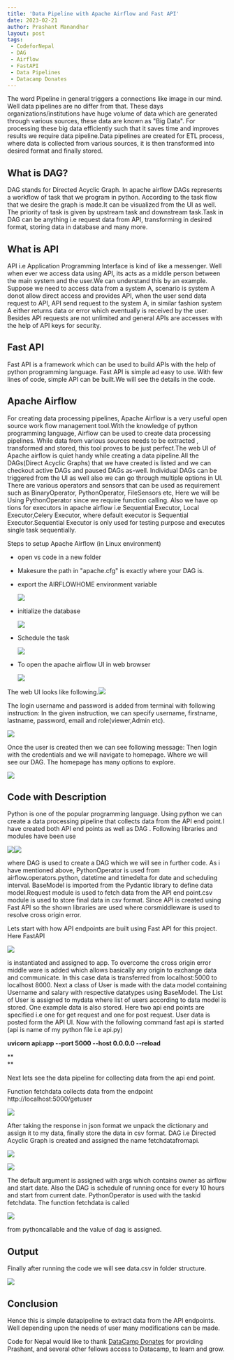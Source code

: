 ```yaml
---
title: 'Data Pipeline with Apache Airflow and Fast API'
date: 2023-02-21
author: Prashant Manandhar
layout: post
tags:
 - CodeforNepal
 - DAG
 - Airflow
 - FastAPI
 - Data Pipelines
 - Datacamp Donates
---
```



The word Pipeline in general triggers a connections like image in our mind. Well data pipelines are no differ from that. These days organizations/institutions have huge volume of data which are generated through various sources, these data are known as "Big Data". For processing these big data efficiently such that it saves time and improves results we require data pipeline.Data pipelines are created for ETL process, where data is collected from various sources, it is then transformed into desired format and finally stored.

**What is DAG?** 
-----------------

DAG stands for Directed Acyclic Graph. In apache airflow DAGs represents a workflow of task that we program in python. According to the task flow that we desire the graph is made.It can be visualized from the UI as well. The priority of task is given by upstream task and downstream task.Task in DAG can be anything i.e request data from API, transforming in desired format, storing data in database and many more.

What is API
-----------

API i.e Application Programming Interface is kind of like a messenger. Well when ever we access data using API, its acts as a middle person between the main system and the user.We can understand this by an example. Suppose we need to access data from a system A, scenario is system A donot allow direct access and provides API, when the user send data request to API, API send request to the system A, in similar fashion system A either returns data or error which eventually is received by the user. Besides API requests are not unlimited and general APIs are accesses with the help of API keys for security.

Fast API 
---------

Fast API is a framework which can be used to build APIs with the help of python programming language. Fast API is simple ad easy to use. With few lines of code, simple API can be built.We will see the details in the code.

Apache Airflow
--------------

For creating data processing pipelines, Apache Airflow is a very useful open source work flow management tool.With the knowledge of python programming language, Airflow can be used to create data processing pipelines. While data from various sources needs to be extracted , transformed and stored, this tool proves to be just perfect.The web UI of Apache airflow is quiet handy while creating a data pipeline.All the DAGs(Direct Acyclic Graphs) that we have created is listed and we can checkout active DAGs and paused DAGs as-well. Individual DAGs can be triggered from the UI as well also we can go through multiple options in UI. There are various operators and sensors that can be used as requirement such as BinaryOperator, PythonOperator, FileSensors etc, Here we will be Using PythonOperator since we require function calling. Also we have op tions for executors in apache airflow i.e Sequential Executor, Local Executor,Celery Executor, where default executor is Sequential Executor.Sequential Executor is only used for testing purpose and executes single task sequentially.

Steps to setup Apache Airflow (in Linux environment)

-   open vs code in a new folder
-   Makesure the path in "apache.cfg" is exactly where your DAG is.
-   export the AIRFLOWHOME environment variable

    [![](https://blogger.googleusercontent.com/img/a/AVvXsEivGuBGkKOG1YKsGLqgvxYjCife2x5V2afGCYCBLTyMDL5m_mJiV_NqU3zmoiQZPRhQRrcF6HolqPG00CrhxPB2PWo6hXGAk8zy0aTShhRG7IUFWDFIfqc4I_Ze0dZ1K8zGHOitpQrngS3c_86pO8jdIn0WstysojDgh4ZghI90FkqKxswECTqbFKT6)](https://blogger.googleusercontent.com/img/a/AVvXsEivGuBGkKOG1YKsGLqgvxYjCife2x5V2afGCYCBLTyMDL5m_mJiV_NqU3zmoiQZPRhQRrcF6HolqPG00CrhxPB2PWo6hXGAk8zy0aTShhRG7IUFWDFIfqc4I_Ze0dZ1K8zGHOitpQrngS3c_86pO8jdIn0WstysojDgh4ZghI90FkqKxswECTqbFKT6)
-   initialize the database

    [![](https://blogger.googleusercontent.com/img/a/AVvXsEgyCiSGCCXoKw10kJLWt6CRSgSiTmdV-CUmKTvz_Hi7eYit_JoPsO5qUzZ2BsxI3_vlZxCEhntiq47YfIhSAhm9agb1-6HLF82WHxYoHOjlJsO-PEpoajxeulUyqpcK-EI0tbS1PO4BbdCxVGQ9Z2OMMQ7EBvBX4DthHxCVV61mprDuPF3R6zIBypy9)](https://blogger.googleusercontent.com/img/a/AVvXsEgyCiSGCCXoKw10kJLWt6CRSgSiTmdV-CUmKTvz_Hi7eYit_JoPsO5qUzZ2BsxI3_vlZxCEhntiq47YfIhSAhm9agb1-6HLF82WHxYoHOjlJsO-PEpoajxeulUyqpcK-EI0tbS1PO4BbdCxVGQ9Z2OMMQ7EBvBX4DthHxCVV61mprDuPF3R6zIBypy9)
-   Schedule the task

    [![](https://blogger.googleusercontent.com/img/a/AVvXsEjhaBnG2xr6wIyQCyKsYyNBgYYdKy9zxvYJ3GJ28u84ikPeMPqo5tqKfIG8efHrXulAmdhATMZARz3bRB9SDCpKBNSyOHh-rXWi8uTIjqtH_rrERUJjPXVkzIpl8uql7kOTPS9KfHyrKkAWEIQ6ovr4YNzoAW-8xT83JU2e1iw-yhyI98IYeUuuLBI9)](https://blogger.googleusercontent.com/img/a/AVvXsEjhaBnG2xr6wIyQCyKsYyNBgYYdKy9zxvYJ3GJ28u84ikPeMPqo5tqKfIG8efHrXulAmdhATMZARz3bRB9SDCpKBNSyOHh-rXWi8uTIjqtH_rrERUJjPXVkzIpl8uql7kOTPS9KfHyrKkAWEIQ6ovr4YNzoAW-8xT83JU2e1iw-yhyI98IYeUuuLBI9)

-   To open the apache airflow UI in web browser

    [![](https://blogger.googleusercontent.com/img/a/AVvXsEhE8i316NLtcgbUkY2G1YY_LWRXooxUAyGzbFIi4se_nVo4SjR5nBoabym6C4jPdVOYhgFtnqmY9VfXt3jbMyJkTRwS5HySyjbqvmfzChwTXnsJoI_DGxMrv0Tv9zZVOeKUihC9e2IcMc4AMiHeF0c49IQLmYBCya_ezLjUacmn4BnptDgV0Wgf_J6Q)](https://blogger.googleusercontent.com/img/a/AVvXsEhE8i316NLtcgbUkY2G1YY_LWRXooxUAyGzbFIi4se_nVo4SjR5nBoabym6C4jPdVOYhgFtnqmY9VfXt3jbMyJkTRwS5HySyjbqvmfzChwTXnsJoI_DGxMrv0Tv9zZVOeKUihC9e2IcMc4AMiHeF0c49IQLmYBCya_ezLjUacmn4BnptDgV0Wgf_J6Q)

The web UI looks like following.[![](https://blogger.googleusercontent.com/img/a/AVvXsEiL8JzsZLTtJWrPiEZaBKWqoujK8zwi9I9_HIGM1lfV8wJEOiitjItuoHAew25jkkwwrue1JcoiFQMHDmse7lYN4l5voYkqMfc6DGKzPEbbeQO_DbPWy_tGB-er0CSfpUY5etgUBpaHhygXkLOallL0YAmYP0jR23KmmMUOfQHNM1s3bqcLBpaEn6cu=w603-h338)](https://blogger.googleusercontent.com/img/a/AVvXsEiL8JzsZLTtJWrPiEZaBKWqoujK8zwi9I9_HIGM1lfV8wJEOiitjItuoHAew25jkkwwrue1JcoiFQMHDmse7lYN4l5voYkqMfc6DGKzPEbbeQO_DbPWy_tGB-er0CSfpUY5etgUBpaHhygXkLOallL0YAmYP0jR23KmmMUOfQHNM1s3bqcLBpaEn6cu)

The login username and password is added from terminal with following instruction: In the given instruction, we can specify username, firstname, lastname, password, email and role(viewer,Admin etc).

[![](https://blogger.googleusercontent.com/img/a/AVvXsEixPp-7cq-SJ1FbSgj0-WQq8DgzZ9s6uEywltK0-XbgCw4Lw6CO522w4isyntHax4id_TnRtBZdoAVGkqaqoWlkjj2a1RXsO19-hHcPdoE6geUee1CxfvNLSKG57YxMjl3cDKDbK5tndvQ9yoCNhi_xBtA2SxlwUYpD_WxvcpTiG_kXdKb4bOJkQPz_=w508-h19)](https://blogger.googleusercontent.com/img/a/AVvXsEixPp-7cq-SJ1FbSgj0-WQq8DgzZ9s6uEywltK0-XbgCw4Lw6CO522w4isyntHax4id_TnRtBZdoAVGkqaqoWlkjj2a1RXsO19-hHcPdoE6geUee1CxfvNLSKG57YxMjl3cDKDbK5tndvQ9yoCNhi_xBtA2SxlwUYpD_WxvcpTiG_kXdKb4bOJkQPz_)

Once the user is created then we can see following message: Then login with the credentials and we will navigate to homepage. Where we will see our DAG. The homepage has many options to explore.

[![](https://blogger.googleusercontent.com/img/a/AVvXsEhq5_i2HkJQThoYFDqaUmyJ3Jm5tbOy-rhT4Y6LDUwkz8chVMlKI5o_Wsxl5chrx6UET8HwrXaBIvOQJ-SqWBXIsovbJ9NOGzVTLs_CMG8Zy-NinWgELXizlHP7z_YtgoR72e8hDpAYCumwqWv8N2WNLRlL13NawOe9VRmeFlvAkb2CpTnKu7AqvUrI)](https://blogger.googleusercontent.com/img/a/AVvXsEhq5_i2HkJQThoYFDqaUmyJ3Jm5tbOy-rhT4Y6LDUwkz8chVMlKI5o_Wsxl5chrx6UET8HwrXaBIvOQJ-SqWBXIsovbJ9NOGzVTLs_CMG8Zy-NinWgELXizlHP7z_YtgoR72e8hDpAYCumwqWv8N2WNLRlL13NawOe9VRmeFlvAkb2CpTnKu7AqvUrI)

**Code with Description** 
--------------------------

Python is one of the popular programming language. Using python we can create a data processing pipeline that collects data from the API end point.I have created both API end points as well as DAG . Following libraries and modules have been use

[![](https://blogger.googleusercontent.com/img/a/AVvXsEiVQCDO8HpSfFo3iW6GEgHYiQEsiBbGU9UgjFz3aSRk398ypYS7AWL3_UuYfH2MCvJuDeoG3TQa2YfWWFj1aH1nvoRLQ5JmUjofLxZEYTFNPvUzwjS4eAOB22SXg-GNSfvJubtGuBFc5Vh0twSrbGwwA6Ml2eQDOR3slQS5XOuDAQXMfXO9GfhWQjTu=w539-h177)](https://blogger.googleusercontent.com/img/a/AVvXsEiVQCDO8HpSfFo3iW6GEgHYiQEsiBbGU9UgjFz3aSRk398ypYS7AWL3_UuYfH2MCvJuDeoG3TQa2YfWWFj1aH1nvoRLQ5JmUjofLxZEYTFNPvUzwjS4eAOB22SXg-GNSfvJubtGuBFc5Vh0twSrbGwwA6Ml2eQDOR3slQS5XOuDAQXMfXO9GfhWQjTu)[![](https://blogger.googleusercontent.com/img/a/AVvXsEg7UWwsbt93fkwg545caVan88PJhpO4PTOmmHAnIMYdAC0IZ0IEX6_HKUv2yzjkjXtjo35oqhbU2NeW4Fr89YzfcXmgQLuF6hBeJxlUDlZHZvTHGzOy-YJJOQD9qk3utvf0I21fR4nPP8RXXyURqdskuYXq0Zgrc34zSkgAUQ04EaUZdWGl0zNTPmrM=w541-h111)](https://blogger.googleusercontent.com/img/a/AVvXsEg7UWwsbt93fkwg545caVan88PJhpO4PTOmmHAnIMYdAC0IZ0IEX6_HKUv2yzjkjXtjo35oqhbU2NeW4Fr89YzfcXmgQLuF6hBeJxlUDlZHZvTHGzOy-YJJOQD9qk3utvf0I21fR4nPP8RXXyURqdskuYXq0Zgrc34zSkgAUQ04EaUZdWGl0zNTPmrM)

where DAG is used to create a DAG which we will see in further code. As i have mentioned above, PythonOperator is used from airflow.operators.python, datetime and timedelta for date and scheduling interval. BaseModel is imported from the Pydantic library to define data model.Request module is used to fetch data from the API end point.csv module is used to store final data in csv format. Since API is created using Fast API so the shown libraries are used where corsmiddleware is used to resolve cross origin error.

Lets start with how API endpoints are built using Fast API for this project. Here FastAPI

[![](https://blogger.googleusercontent.com/img/a/AVvXsEjIS83Gmap--WBn7ZW5L4KOWAHtwXORtNmpJmoBBjk-6ZfGUxtJN_bitkZBv0Tr-ZNedGCPzFn2zUX8sjaFFK6VziDqwz-26DS7T3P9LyJTeodn7KU4528hAtAH47XL0OfavAad0Q866yjywNehnZwQuZ8mnqXSL62ZwOGA4QTCsOhqKcHp8MCxoEwr=w400-h457)](https://blogger.googleusercontent.com/img/a/AVvXsEjIS83Gmap--WBn7ZW5L4KOWAHtwXORtNmpJmoBBjk-6ZfGUxtJN_bitkZBv0Tr-ZNedGCPzFn2zUX8sjaFFK6VziDqwz-26DS7T3P9LyJTeodn7KU4528hAtAH47XL0OfavAad0Q866yjywNehnZwQuZ8mnqXSL62ZwOGA4QTCsOhqKcHp8MCxoEwr)

is instantiated and assigned to app. To overcome the cross origin error middle ware is added which allows basically any origin to exchange data and communicate. In this case data is transferred from localhost:5000 to localhost 8000. Next a class of User is made with the data model containing Username and salary with respective datatypes using BaseModel. The List of User is assigned to mydata where list of users according to data model is stored. One example data is also stored. Here two api end points are specified i.e one for get request and one for post request. User data is posted form the API UI. Now with the following command fast api is started (api is name of my python file i.e api.py)

**uvicorn api:app --port 5000 --host 0.0.0.0 --reload**

**\
**

Next lets see the data pipeline for collecting data from the api end point.

Function fetchdata collects data from the endpoint http://localhost:5000/getuser

[![](https://blogger.googleusercontent.com/img/a/AVvXsEjvTBGBrVd5owq7f_5_OVNNNZhurLcdadE3stwzU-YEjytHwT_qr7bES04UWBrDDSNtq5DxrCJ_GC-9BSSoFPbcVW6NZZLAuA9qtHn4sS-L27OYr-mwQWDB_nYSuu5StSyTuT4vnr2cLADcHkt8d69TjLFLCqE-Hir5WMNof7BkuRZhTffjt3Xpe04F=w479-h185)](https://blogger.googleusercontent.com/img/a/AVvXsEjvTBGBrVd5owq7f_5_OVNNNZhurLcdadE3stwzU-YEjytHwT_qr7bES04UWBrDDSNtq5DxrCJ_GC-9BSSoFPbcVW6NZZLAuA9qtHn4sS-L27OYr-mwQWDB_nYSuu5StSyTuT4vnr2cLADcHkt8d69TjLFLCqE-Hir5WMNof7BkuRZhTffjt3Xpe04F)

After taking the response in json format we unpack the dictionary and assign it to my data, finally store the data in csv format. DAG i.e Directed Acyclic Graph is created and assigned the name fetchdatafromapi.

[![](https://blogger.googleusercontent.com/img/a/AVvXsEhlAQ3WRb1dIpTnhyyxm4hP30svVuXNQd3K7TI9oG7Ij2oIE_RGoCzemei_-qUr0_tmBam-DX5v4yBkOSqQClVPnqovuJoNCKwFpCBJB3N6baDF96JQcOrlWO3-8rWIsT1MYmGnqYwZ_dnBQ7RQLB2BXeW0uheGKl8SAm2gsRhz7exd5qOZOQos7wmS=w368-h81)](https://blogger.googleusercontent.com/img/a/AVvXsEhlAQ3WRb1dIpTnhyyxm4hP30svVuXNQd3K7TI9oG7Ij2oIE_RGoCzemei_-qUr0_tmBam-DX5v4yBkOSqQClVPnqovuJoNCKwFpCBJB3N6baDF96JQcOrlWO3-8rWIsT1MYmGnqYwZ_dnBQ7RQLB2BXeW0uheGKl8SAm2gsRhz7exd5qOZOQos7wmS)

[![](https://blogger.googleusercontent.com/img/a/AVvXsEh5RHx6bsGna2JW8WDrn-jzNk7SHJUZUgbBGg57YHjoclri2HacLvvlcTNDztTLu5Bgkl87K_OZdkgOjZTGvHWJA0LpDHtXtL-Zukg5gBUlZtQN4w7xdV78mTL-USCfQBuZg6sO3_WXL5DMn6b-xKXa0XgrB3sKYkM5NQaK4ypiu5SHzGevGlzoHbgW=w368-h139)](https://blogger.googleusercontent.com/img/a/AVvXsEh5RHx6bsGna2JW8WDrn-jzNk7SHJUZUgbBGg57YHjoclri2HacLvvlcTNDztTLu5Bgkl87K_OZdkgOjZTGvHWJA0LpDHtXtL-Zukg5gBUlZtQN4w7xdV78mTL-USCfQBuZg6sO3_WXL5DMn6b-xKXa0XgrB3sKYkM5NQaK4ypiu5SHzGevGlzoHbgW)

The default argument is assigned with args which contains owner as airflow and start date. Also the DAG is schedule of running once for every 10 hours and start from current date. PythonOperator is used with the taskid fetchdata. The function fetchdata is called

[![](https://blogger.googleusercontent.com/img/a/AVvXsEgL7G_kKhgmMkhyMomDPirKeCqjz9uqBCUgPVYqRGHwAUxtaAk-Pq95g8m-l8ICP9JCicbjyVxNRjRt45oe0JV_EU-9BCgmW5SPCVfRsxYDeXg6rKTXfhvtikTlY1TYH2sSVpgmGGIxdZP5zb4i8bGlMMNw5br--h0-nJDEJAAQ1C3bw6zeAlETIIIJ=w392-h160)](https://blogger.googleusercontent.com/img/a/AVvXsEgL7G_kKhgmMkhyMomDPirKeCqjz9uqBCUgPVYqRGHwAUxtaAk-Pq95g8m-l8ICP9JCicbjyVxNRjRt45oe0JV_EU-9BCgmW5SPCVfRsxYDeXg6rKTXfhvtikTlY1TYH2sSVpgmGGIxdZP5zb4i8bGlMMNw5br--h0-nJDEJAAQ1C3bw6zeAlETIIIJ)

from pythoncallable and the value of dag is assigned.

Output 
-------

Finally after running the code we will see data.csv in folder structure.

[![](https://blogger.googleusercontent.com/img/a/AVvXsEhtmiReKOQlNfEn3EgjgA5V6Dcf8oFcFIbxeWLlUvxUuxGPd-sz8IFjH9WFtEXDSW3STruyR8UvlAoLUVcA-RCQx5E1_BtW_BD_T-D3Xp0l_QnyWT-Q8WMv-g_CsHuuCpBZS3vH7goELfzIpRa2pfrAjrTbcpSei1_MIqXz1wBCewepuz_sXRngTu_D)](https://blogger.googleusercontent.com/img/a/AVvXsEhtmiReKOQlNfEn3EgjgA5V6Dcf8oFcFIbxeWLlUvxUuxGPd-sz8IFjH9WFtEXDSW3STruyR8UvlAoLUVcA-RCQx5E1_BtW_BD_T-D3Xp0l_QnyWT-Q8WMv-g_CsHuuCpBZS3vH7goELfzIpRa2pfrAjrTbcpSei1_MIqXz1wBCewepuz_sXRngTu_D)

Conclusion
----------

Hence this is simple datapipeline to extract data from the API endpoints. Well depending upon the needs of user many modifications can be made.

Code for Nepal would like to thank [DataCamp Donates](https://www.datacamp.com/donates) for providing Prashant, and several other fellows access to Datacamp, to learn and grow.
